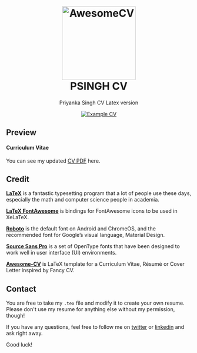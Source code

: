 <h1 align="center">
  <a href="https://github.com/tomarp/tomar-CV" title="Puneet Tomar CV Documentation">
    <img alt="AwesomeCV" src="https://github.com/posquit0/Awesome-CV/raw/master/icon.png" width="200px" height="200px" />
  </a>
  <br />
  PSINGH CV
</h1>
<p align="center">
  Priyanka Singh CV Latex version
</p>

<div align="center">
  <a href="https://github.com/psingh-xyz/latex_CV/blob/master/CV.pdf">
    <img alt="Example CV" src="https://img.shields.io/badge/cv-pdf-green.svg" />
  </a>
</div>

## Preview

#### Curriculum Vitae

You can see my updated [CV PDF](https://github.com/TomarP/latex-CV/blob/master/CV.pdf) here. 

## Credit

[**LaTeX**](https://www.latex-project.org) is a fantastic typesetting program that a lot of people use these days, especially the math and computer science people in academia.

[**LaTeX FontAwesome**](https://github.com/furl/latex-fontawesome) is bindings for FontAwesome icons to be used in XeLaTeX.

[**Roboto**](https://github.com/google/roboto) is the default font on Android and ChromeOS, and the recommended font for Google’s visual language, Material Design.

[**Source Sans Pro**](https://github.com/adobe-fonts/source-sans-pro) is a set of OpenType fonts that have been designed to work well in user interface (UI) environments.

[**Awesome-CV**](https://github.com/posquit0/Awesome-CV) is LaTeX template for a Curriculum Vitae, Résumé or Cover Letter inspired by Fancy CV. 


## Contact

You are free to take my `.tex` file and modify it to create your own resume. Please don't use my resume for anything else without my permission, though!


If you have any questions, feel free to follow me on [twitter](https://twitter.com/psingh_xyz) or [linkedin](https://www.linkedin.com/in/psingh-xyz/) and ask right away.

Good luck!

